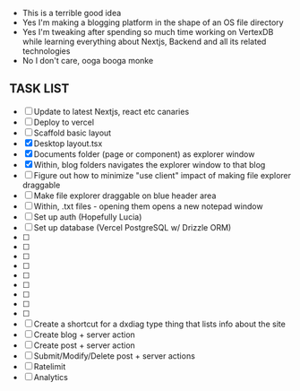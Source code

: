 - This is a terrible good idea
- Yes I'm making a blogging platform in the shape of an OS file directory
- Yes I'm tweaking after spending so much time working on VertexDB while learning everything about Nextjs, Backend and all its related technologies
- No I don't care, ooga booga monke

## TASK LIST

- [ ] Update to latest Nextjs, react etc canaries
- [ ] Deploy to vercel
- [ ] Scaffold basic layout
- [x] Desktop layout.tsx
- [x] Documents folder (page or component) as explorer window
- [x] Within, blog folders navigates the explorer window to that blog
- [ ] Figure out how to minimize "use client" impact of making file explorer draggable
- [ ] Make file explorer draggable on blue header area
- [ ] Within, .txt files - opening them opens a new notepad window
- [ ] Set up auth (Hopefully Lucia)
- [ ] Set up database (Vercel PostgreSQL w/ Drizzle ORM)
- [ ]
- [ ]
- [ ]
- [ ]
- [ ]
- [ ]
- [ ]
- [ ]
- [ ]
- [ ] Create a shortcut for a dxdiag type thing that lists info about the site
- [ ] Create blog + server action
- [ ] Create post + server action
- [ ] Submit/Modify/Delete post + server actions
- [ ] Ratelimit
- [ ] Analytics
